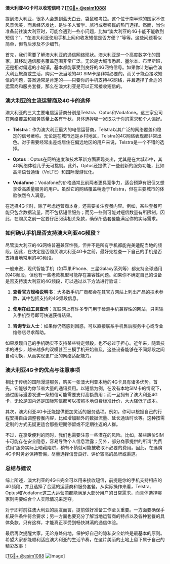 **澳大利亚4G卡可以收短信吗？[[TG💪+ @esim1088](https://t.me/s/esim1088)]**

提到澳大利亚，很多人会想到蓝天白云、袋鼠和考拉。这个位于南半球的国家不仅风景优美，而且经济发达，是许多人留学、旅行或者移民的热门选择。然而，当你准备前往澳大利亚时，可能会遇到一些小问题，比如“澳大利亚的4G卡能不能收到短信？”、“在澳大利亚使用手机上网和收发短信是否方便？”等等。这些问题看似简单，但背后涉及不少细节。

首先，我们需要了解澳大利亚的通信网络现状。澳大利亚是一个高度数字化的国家，其移动通信服务覆盖范围非常广泛。无论是大城市悉尼、墨尔本、布里斯班，还是相对偏远的小城镇，基本都能享受到良好的4G网络信号。如果你计划前往澳大利亚旅游或生活，购买一张当地的4G SIM卡是非常必要的。而关于能否接收短信的问题，答案通常是肯定的——只要你的手机支持4G网络，并且选择了合适的运营商和服务套餐，那么在澳大利亚是可以正常接收短信的。

### **澳大利亚的主流运营商及4G卡的选择**

澳大利亚的三大主要电信运营商分别是Telstra、Optus和Vodafone。这三家公司在网络覆盖和服务质量上各有千秋，具体选择哪一家取决于你的需求和个人偏好。

- **Telstra**：作为澳大利亚最大的电信运营商，Telstra以其广泛的网络覆盖和稳定的信号著称。无论是在城市还是乡村地区，Telstra的4G网络表现都非常出色。对于需要经常出差或居住在偏远地区的用户来说，Telstra是一个不错的选择。
  
- **Optus**：Optus在网络速度和技术革新方面表现突出，尤其是在大城市中，其4G网络体验几乎无可挑剔。此外，Optus还提供了一些创新的服务功能，比如高清语音通话（VoLTE）和国际漫游优化。

- **Vodafone**：Vodafone的价格通常比前两者更具竞争力，适合预算有限但又想享受高质量服务的用户。虽然它的网络覆盖稍逊于Telstra，但在主要城市的体验依然令人满意。

在选择4G卡时，除了考虑运营商本身，还需要关注套餐内容。例如，某些套餐可能只包含数据流量，而不包括短信服务；而另一些则可能对短信数量有所限制。因此，在购买之前一定要仔细阅读相关条款，确保所选套餐能满足你的实际需求。

### **如何确认手机是否支持澳大利亚4G频段？**

尽管澳大利亚的4G网络普遍兼容性强，但并不是所有手机都能完美适配当地的频段。因此，在决定是否购买澳大利亚4G卡之前，最好先检查一下自己的手机是否支持当地常用的4G频段。

一般来说，现代智能手机（如苹果iPhone、三星Galaxy系列等）都支持全球通用的4G频段，但也有一些老款机型可能存在兼容性问题。如果你不确定自己的设备是否支持澳大利亚的4G频段，可以通过以下方法进行验证：

1. **查看官方规格说明书**：大多数手机厂商都会在其官方网站上列出产品的技术参数，其中包括支持的4G频段信息。
   
2. **使用在线工具查询**：互联网上有许多专门用于检测手机兼容性的网站，只需输入手机型号即可快速获得结果。

3. **咨询专业人士**：如果你仍然感到困惑，可以直接联系手机售后服务中心或专业维修店寻求帮助。

如果发现自己的手机确实不支持某些特定频段，也不必过于担心。近年来，随着技术的进步，越来越多的双模甚至三模手机开始普及，这些设备能够在不同频段之间自动切换，从而实现更广泛的网络适配能力。

### **澳大利亚4G卡的优点与注意事项**

相比于传统的国际漫游服务，购买一张澳大利亚本地的4G卡具有诸多优势。首先，它能够为你节省大量的通讯费用。以短信为例，在没有本地SIM卡的情况下，通过国际漫游发送一条短信可能需要支付高额费用；而一旦拥有了澳大利亚4G卡，无论是国内还是国际短信都可以按照本地资费标准计价，大大降低了成本。

其次，澳大利亚4G卡还能提供更加灵活的服务选项。例如，你可以根据自己的行程安排自由调整套餐内容，比如增加额外的数据流量、延长通话时长等。这种按需定制的方式无疑更适合那些短期停留或不定期往返的人群。

不过，在享受便利的同时，我们也需要注意一些潜在的风险。比如，某些廉价SIM卡可能存在安全隐患，容易导致个人信息泄露；另外，部分商家提供的所谓“免费试用”服务实际上暗藏陷阱，稍有不慎就可能被收取不必要的费用。因此，在选购4G卡时务必保持警惕，尽量选择信誉良好、评价较高的品牌或渠道。

### **总结与建议**

综上所述，澳大利亚的4G卡完全可以用来接收短信，前提是你的手机支持相应的4G频段，并且选择了合适的运营商和服务套餐。从实际操作来看，Telstra、Optus和Vodafone这三大运营商都能满足大部分用户的日常需求，而具体选择哪家则需要结合个人实际情况来定夺。

对于即将前往澳大利亚的朋友而言，提前做好准备工作至关重要。一方面要确保手机硬件条件符合要求；另一方面也要充分了解当地运营商的特点以及各种套餐的具体条款。只有这样，才能真正享受到畅快淋漓的通信体验。

最后再次提醒大家，无论身处何地，保护好自己的隐私安全始终是最基本的原则。希望大家都能顺利适应澳大利亚的生活节奏，在这片美丽的土地上留下属于自己的精彩故事！

[[TG💪+ @esim1088](https://t.me/s/esim1088) ![Image](https://i.postimg.cc/4NQfJmqS/Snipaste-2025-05-13-00-14-12.png)]